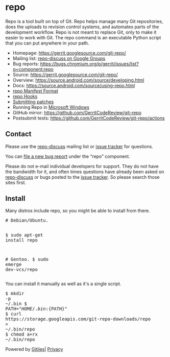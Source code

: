 <!DOCTYPE html><html lang="en"><head><meta charset="utf-8"><title>repo</title><link rel="stylesheet" type="text/css" href="/+static/base.css"/><link rel="stylesheet" type="text/css" href="/+static/doc.css"/><link rel="stylesheet" type="text/css" href="/+static/prettify/prettify.css"/><!-- default customHeadTagPart --></head><body class="Site"><header class="Site-header "><div class="Header"><div class="Header-title"></div></div></header><div class="Site-content Site-Content--markdown"><div class="Container"><div class="doc"><h1><a class="h" name="repo" href="#repo"><span></span></a>repo</h1><p>Repo is a tool built on top of Git.  Repo helps manage many Git repositories, does the uploads to revision control systems, and automates parts of the development workflow.  Repo is not meant to replace Git, only to make it easier to work with Git.  The repo command is an executable Python script that you can put anywhere in your path.</p><ul><li>Homepage: <a href="https://gerrit.googlesource.com/git-repo/">https://gerrit.googlesource.com/git-repo/</a></li><li>Mailing list: <a href="https://groups.google.com/forum/#!forum/repo-discuss">repo-discuss on Google Groups</a></li><li>Bug reports: <a href="https://bugs.chromium.org/p/gerrit/issues/list?q=component:repo">https://bugs.chromium.org/p/gerrit/issues/list?q=component:repo</a></li><li>Source: <a href="https://gerrit.googlesource.com/git-repo/">https://gerrit.googlesource.com/git-repo/</a></li><li>Overview: <a href="https://source.android.com/source/developing.html">https://source.android.com/source/developing.html</a></li><li>Docs: <a href="https://source.android.com/source/using-repo.html">https://source.android.com/source/using-repo.html</a></li><li><a href="docs/manifest-format.md">repo Manifest Format</a></li><li><a href="docs/repo-hooks.md">repo Hooks</a></li><li><a href="SUBMITTING_PATCHES.md">Submitting patches</a></li><li>Running Repo in <a href="docs/windows.md">Microsoft Windows</a></li><li>GitHub mirror: <a href="https://github.com/GerritCodeReview/git-repo">https://github.com/GerritCodeReview/git-repo</a></li><li>Postsubmit tests: <a href="https://github.com/GerritCodeReview/git-repo/actions">https://github.com/GerritCodeReview/git-repo/actions</a></li></ul><h2><a class="h" name="Contact" href="#Contact"><span></span></a><a class="h" name="contact" href="#contact"><span></span></a>Contact</h2><p>Please use the <a href="https://groups.google.com/forum/#!forum/repo-discuss">repo-discuss</a> mailing list or <a href="https://bugs.chromium.org/p/gerrit/issues/list?q=component:repo">issue tracker</a> for questions.</p><p>You can <a href="https://bugs.chromium.org/p/gerrit/issues/entry?template=Repo+tool+issue">file a new bug report</a> under the &ldquo;repo&rdquo; component.</p><p>Please do not e-mail individual developers for support. They do not have the bandwidth for it, and often times questions have already been asked on <a href="https://groups.google.com/forum/#!forum/repo-discuss">repo-discuss</a> or bugs posted to the <a href="https://bugs.chromium.org/p/gerrit/issues/list?q=component:repo">issue tracker</a>. So please search those sites first.</p><h2><a class="h" name="Install" href="#Install"><span></span></a><a class="h" name="install" href="#install"><span></span></a>Install</h2><p>Many distros include repo, so you might be able to install from there.</p><pre class="code"><span class="com"># Debian/Ubuntu.</span><span class="pln">
$ sudo apt</span><span class="pun">-</span><span class="pln">get install repo

</span><span class="com"># Gentoo.</span><span class="pln">
$ sudo emerge dev</span><span class="pun">-</span><span class="pln">vcs</span><span class="pun">/</span><span class="pln">repo
</span></pre><p>You can install it manually as well as it&#39;s a single script.</p><pre class="code"><span class="pln">$ mkdir </span><span class="pun">-</span><span class="pln">p </span><span class="pun">~/.</span><span class="pln">bin
$ PATH</span><span class="pun">=</span><span class="str">&quot;${HOME}/.bin:${PATH}&quot;</span><span class="pln">
$ curl https</span><span class="pun">://</span><span class="pln">storage</span><span class="pun">.</span><span class="pln">googleapis</span><span class="pun">.</span><span class="pln">com</span><span class="pun">/</span><span class="pln">git</span><span class="pun">-</span><span class="pln">repo</span><span class="pun">-</span><span class="pln">downloads</span><span class="pun">/</span><span class="pln">repo </span><span class="pun">&gt;</span><span class="pln"> </span><span class="pun">~/.</span><span class="pln">bin</span><span class="pun">/</span><span class="pln">repo
$ chmod a</span><span class="pun">+</span><span class="pln">rx </span><span class="pun">~/.</span><span class="pln">bin</span><span class="pun">/</span><span class="pln">repo
</span></pre></div></div></div><!-- default customFooter --><footer class="Site-footer"><div class="Footer"><span class="Footer-poweredBy">Powered by <a href="https://gerrit.googlesource.com/gitiles/">Gitiles</a>| <a href="https://policies.google.com/privacy">Privacy</a></span><div class="Footer-links"></div></div></footer></body></html>